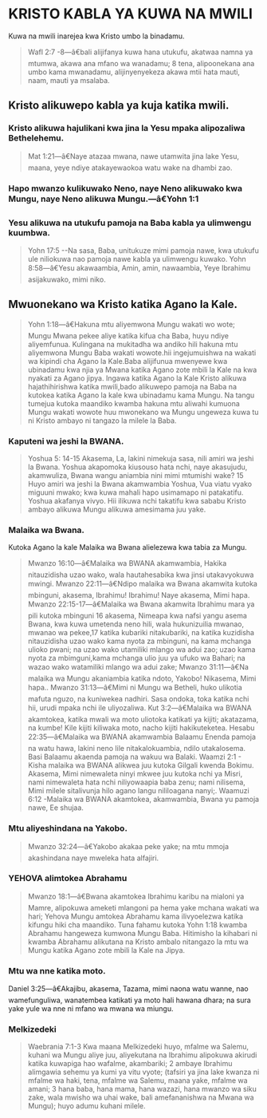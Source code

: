 # KRISTO KABLA YA KUWA NA MWILI
 Kuwa na mwili inarejea kwa Kristo umbo la binadamu. 
> Wafl 2:7 -8&mdash;â€bali alijifanya kuwa hana utukufu&#44; akatwaa namna ya mtumwa&#44; akawa ana mfano wa wanadamu; 8 tena&#44; alipoonekana ana umbo kama mwanadamu&#44; alijinyenyekeza akawa mtii hata mauti&#44; naam&#44; mauti ya msalaba.
## Kristo alikuwepo kabla ya kuja katika mwili.
### Kristo alikuwa hajulikani kwa jina la Yesu mpaka alipozaliwa Bethelehemu.
> Mat 1:21&mdash;â€Naye atazaa mwana&#44; nawe utamwita jina lake Yesu&#44; maana&#44; yeye ndiye atakayewaokoa watu wake na dhambi zao.
### Hapo mwanzo kulikuwako Neno&#44; naye Neno alikuwako kwa Mungu&#44; naye Neno alikuwa Mungu.&mdash;â€Yohn 1:1
### Yesu alikuwa na utukufu pamoja na Baba kabla ya ulimwengu kuumbwa.
> Yohn 17:5 --Na sasa&#44; Baba&#44; unitukuze mimi pamoja nawe&#44; kwa utukufu ule niliokuwa nao pamoja nawe kabla ya ulimwengu kuwako.
 Yohn 8:58&mdash;â€Yesu akawaambia&#44; Amin&#44; amin&#44; nawaambia&#44; Yeye Ibrahimu asijakuwako&#44; mimi niko.
## Mwuonekano wa Kristo katika Agano la Kale.
> Yohn 1:18&mdash;â€Hakuna mtu aliyemwona Mungu wakati wo wote; Mungu Mwana pekee aliye katika kifua cha Baba&#44; huyu ndiye aliyemfunua.
 Kulingana na mukitadha wa andiko hili hakuna mtu aliyemwona Mungu Baba wakati wowote.hii ingejumuishwa na wakati wa kipindi cha Agano la Kale.Baba alijifunua mwenyewe kwa ubinadamu kwa njia ya Mwana katika Agano zote mbili la Kale na kwa nyakati za Agano jipya. Ingawa katika Agano la Kale Kristo alikuwa hajathihirishwa katika mwili&#44;bado alikuwepo pamoja na Baba na kutokea katika Agano la kale kwa ubinadamu kama Mungu. Na tangu tumejua kutoka maandiko kwamba hakuna mtu aliwahi kumuona Mungu wakati wowote huu mwonekano wa Mungu ungeweza kuwa tu ni Kristo ambayo ni tangazo la milele la Baba.
### Kaputeni wa jeshi la BWANA.
> Yoshua 5: 14-15 Akasema&#44; La&#44; lakini nimekuja sasa&#44; nili amiri wa jeshi la Bwana. Yoshua akapomoka kiusouso hata nchi&#44; naye akasujudu&#44; akamwuliza&#44; Bwana wangu aniambia nini mimi mtumishi wake? 15 Huyo amiri wa jeshi la Bwana akamwambia Yoshua&#44; Vua viatu vyako miguuni mwako; kwa kuwa mahali hapo usimamapo ni patakatifu. Yoshua akafanya vivyo.
 Hii ilikuwa nchi takatifu kwa sababu Kristo ambayo alikuwa Mungu alikuwa amesimama juu yake. 
### Malaika wa Bwana.
 Kutoka Agano la kale Malaika wa Bwana alielezewa kwa tabia za Mungu.
> Mwanzo 16:10&mdash;â€Malaika wa BWANA akamwambia&#44; Hakika nitauzidisha uzao wako&#44; wala hautahesabika kwa jinsi utakavyokuwa mwingi.
 Mwanzo 22:11&mdash;â€Ndipo malaika wa Bwana akamwita kutoka mbinguni&#44; akasema&#44; Ibrahimu! Ibrahimu! Naye akasema&#44; Mimi hapa. 
 Mwanzo 22:15-17&mdash;â€Malaika wa Bwana akamwita Ibrahimu mara ya pili kutoka mbinguni 16 akasema&#44; Nimeapa kwa nafsi yangu asema Bwana&#44; kwa kuwa umetenda neno hili&#44; wala hukunizuilia mwanao&#44; mwanao wa pekee&#44;17 katika kubariki nitakubariki&#44; na katika kuzidisha nitauzidisha uzao wako kama nyota za mbinguni&#44; na kama mchanga ulioko pwani; na uzao wako utamiliki mlango wa adui zao; uzao kama nyota za mbimguni&#44;kama mchanga ulio juu ya ufuko wa Bahari; na wazao wako watamiliki mlango wa adui zake;
 Mwanzo 31:11&mdash;â€Na malaika wa Mungu akaniambia katika ndoto&#44; Yakobo! Nikasema&#44; Mimi hapa..
 Mwanzo 31:13&mdash;â€Mimi ni Mungu wa Betheli&#44; huko ulikotia mafuta nguzo&#44; na kuniwekea nadhiri. Sasa ondoka&#44; toka katika nchi hii&#44; urudi mpaka nchi ile uliyozaliwa.
 Kut 3:2&mdash;â€Malaika wa BWANA akamtokea&#44; katika mwali wa moto uliotoka katikati ya kijiti; akatazama&#44; na kumbe! Kile kijiti kiliwaka moto&#44; nacho kijiti hakikuteketea.
 Hesabu 22:35&mdash;â€Malaika wa BWANA akamwambia Balaamu Enenda pamoja na watu hawa&#44; lakini neno lile nitakalokuambia&#44; ndilo utakalosema. Basi Balaamu akaenda pamoja na wakuu wa Balaki.
 Waamzi 2:1 - Kisha malaika wa BWANA alikwea juu kutoka Gilgali kwenda Bokimu. Akasema&#44; Mimi nimewaleta ninyi mkwee juu kutoka nchi ya Misri&#44; nami nimewaleta hata nchi niliyowaapia baba zenu; nami nilisema&#44; Mimi milele sitalivunja hilo agano langu nililoagana nanyi;.
 Waamuzi 6:12 -Malaika wa BWANA akamtokea&#44; akamwambia&#44; Bwana yu pamoja nawe&#44; Ee shujaa.
### Mtu aliyeshindana na Yakobo.
> Mwanzo 32:24&mdash;â€Yakobo akakaa peke yake; na mtu mmoja akashindana naye mweleka hata alfajiri.
### YEHOVA alimtokea Abrahamu
> Mwanzo 18:1&mdash;â€Bwana akamtokea Ibrahimu karibu na mialoni ya Mamre&#44; alipokuwa ameketi mlangoni pa hema yake mchana wakati wa hari;
 Yehova Mungu amtokea Abrahamu kama ilivyoelezwa katika kifungu hiki cha maandiko. Tuna fahamu kutoka Yohn 1:18 kwamba Abrahamu hangeweza kumwona Mungu Baba. Hitimisho la kihabari ni kwamba Abrahamu alikutana na Kristo ambalo nitangazo la mtu wa Mungu katika Agano zote mbili la Kale na Jipya.
### Mtu wa nne katika moto.
 Daniel 3:25&mdash;â€Akajibu&#44; akasema&#44; Tazama&#44; mimi naona watu wanne&#44; nao wamefunguliwa&#44; wanatembea katikati ya moto hali hawana dhara; na sura yake yule wa nne ni mfano wa mwana wa miungu.
### Melkizedeki
> Waebrania 7:1-3 Kwa maana Melkizedeki huyo&#44; mfalme wa Salemu&#44; kuhani wa Mungu aliye juu&#44; aliyekutana na Ibrahimu alipokuwa akirudi katika kuwapiga hao wafalme&#44; akambariki;
 2 ambaye Ibrahimu alimgawia sehemu ya kumi ya vitu vyote; (tafsiri ya jina lake kwanza ni mfalme wa haki&#44; tena&#44; mfalme wa Salemu&#44; maana yake&#44; mfalme wa amani;
 3 hana baba&#44; hana mama&#44; hana wazazi&#44; hana mwanzo wa siku zake&#44; wala mwisho wa uhai wake&#44; bali amefananishwa na Mwana wa Mungu); huyo adumu kuhani milele.